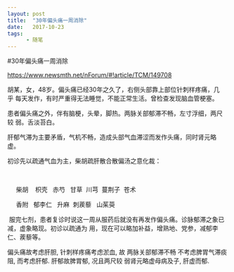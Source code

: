```yaml
---
layout: post
title:  "30年偏头痛一周消除"
date:   2017-10-23
tags:
      - 随笔
---
```


#30年偏头痛一周消除


https://www.newsmth.net/nForum/#!article/TCM/149708

胡某，女，48岁。偏头痛已经30年之久了，右侧头部靠上部位针刺样疼痛，几乎 每天发作，有时严重得无法睡觉，不能正常生活。曾检查发现脑血管梗塞。

患者偏头痛之外，伴有脑梗，头晕，脚热。两脉关部郁滞不畅，左寸浮细，两尺较 弱。舌淡苔白。 

肝郁气滞为主要矛盾，气机不畅，造成头部气血滞涩而发作头痛，同时肾元略虚。 

初诊先以疏通气血为主，柴胡疏肝散合散偏汤之意化裁： 

  

     柴胡    枳壳   赤芍   甘草  川芎  蔓荆子  苍术    

     香附   郁李仁   升麻  刺蒺藜   山茱萸 

 服完七剂，患者复诊时说这一周从服药后就没有再发作偏头痛。诊脉郁滞之象已减，虚象略现。初诊以疏通为 用，现在可以略加补益，增熟地、党参，减郁李仁、蒺藜等。



偏头痛故考虑肝胆, 针刺样疼痛考虑淤血, 故 两脉关部郁滞不畅 不考虑脾胃气滞痰阻, 而考虑肝郁. 肝郁故脾胃郁, 况且两尺较 弱肾元略虚母病及子, 肝虚而郁.

